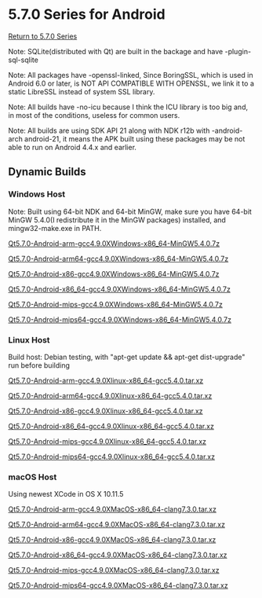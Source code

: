 # 5.7.0 Series for Android

[Return to 5.7.0 Series](5.7.0-series.md)

Note: SQLite(distributed with Qt) are built in the backage and have -plugin-sql-sqlite

Note: All packages have -openssl-linked, Since BoringSSL, which is used in Android 6.0 or later, is NOT API COMPATIBLE WITH OPENSSL, we link it to a static LibreSSL instead of system SSL library. 

Note: All builds have -no-icu because I think the ICU library is too big and, in most of the conditions, useless for common users.

Note: All builds are using SDK API 21 along with NDK r12b with -android-arch android-21, it means the APK built using these packages may be not able to run on Android 4.4.x and earlier.

## Dynamic Builds

### Windows Host

Note: Built using 64-bit NDK and 64-bit MinGW, make sure you have 64-bit MinGW 5.4.0(I redistribute it in the MinGW packages) installed, and mingw32-make.exe in PATH.

[Qt5.7.0-Android-arm-gcc4.9.0XWindows-x86_64-MinGW5.4.0.7z](http://pan.baidu.com/s/1hrVFUa4)

[Qt5.7.0-Android-arm64-gcc4.9.0XWindows-x86_64-MinGW5.4.0.7z](http://pan.baidu.com/s/1gfdP0lH)

[Qt5.7.0-Android-x86-gcc4.9.0XWindows-x86_64-MinGW5.4.0.7z](http://pan.baidu.com/s/1eRMq76a)

[Qt5.7.0-Android-x86_64-gcc4.9.0XWindows-x86_64-MinGW5.4.0.7z](http://pan.baidu.com/s/1eRH6ROe)

[Qt5.7.0-Android-mips-gcc4.9.0XWindows-x86_64-MinGW5.4.0.7z](http://pan.baidu.com/s/1dEVgbVr)

[Qt5.7.0-Android-mips64-gcc4.9.0XWindows-x86_64-MinGW5.4.0.7z](http://pan.baidu.com/s/1bpbpJL9)

### Linux Host

Build host: Debian testing, with "apt-get update && apt-get dist-upgrade" run before building

[Qt5.7.0-Android-arm-gcc4.9.0Xlinux-x86_64-gcc5.4.0.tar.xz](http://pan.baidu.com/s/1pLfAYD1)

[Qt5.7.0-Android-arm64-gcc4.9.0Xlinux-x86_64-gcc5.4.0.tar.xz](http://pan.baidu.com/s/1c16L5jM)

[Qt5.7.0-Android-x86-gcc4.9.0Xlinux-x86_64-gcc5.4.0.tar.xz](http://pan.baidu.com/s/1eREOX9K)

[Qt5.7.0-Android-x86_64-gcc4.9.0Xlinux-x86_64-gcc5.4.0.tar.xz](http://pan.baidu.com/s/1c1XjV48)

[Qt5.7.0-Android-mips-gcc4.9.0Xlinux-x86_64-gcc5.4.0.tar.xz](http://pan.baidu.com/s/1jH7pprg)

[Qt5.7.0-Android-mips64-gcc4.9.0Xlinux-x86_64-gcc5.4.0.tar.xz](http://pan.baidu.com/s/1i511TdV)

### macOS Host

Using newest XCode in OS X 10.11.5

[Qt5.7.0-Android-arm-gcc4.9.0XMacOS-x86_64-clang7.3.0.tar.xz](http://pan.baidu.com/s/1sk8wTwp)

[Qt5.7.0-Android-arm64-gcc4.9.0XMacOS-x86_64-clang7.3.0.tar.xz](http://pan.baidu.com/s/1eRF4UyQ)

[Qt5.7.0-Android-x86-gcc4.9.0XMacOS-x86_64-clang7.3.0.tar.xz](http://pan.baidu.com/s/1dE2FJtZ)

[Qt5.7.0-Android-x86_64-gcc4.9.0XMacOS-x86_64-clang7.3.0.tar.xz](http://pan.baidu.com/s/1i5uGueL)

[Qt5.7.0-Android-mips-gcc4.9.0XMacOS-x86_64-clang7.3.0.tar.xz](http://pan.baidu.com/s/1hrPAnGS)

[Qt5.7.0-Android-mips64-gcc4.9.0XMacOS-x86_64-clang7.3.0.tar.xz](http://pan.baidu.com/s/1hspsGqK)